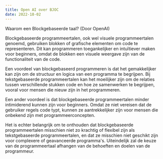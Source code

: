 ```yaml
---
title: Open AI over BJOC
date: 2022-18-02
---
```


Waarom een Blockgebaseerde taal? (Door OpenAI)
<!--more-->

Blockgebaseerde programmeertalen, ook wel visuele programmeertalen genoemd, gebruiken blokken of grafische elementen om code te representeren. Dit kan programmeren toegankelijker en intuïtiever maken voor beginners, omdat de blokken een visuele weergave zijn van de functionaliteit van de code.

Een voordeel van blockgebaseerd programmeren is dat het gemakkelijker kan zijn om de structuur en logica van een programma te begrijpen. Bij tekstgebaseerde programmeertalen kan het moeilijker zijn om de relaties tussen verschillende stukken code en hoe ze samenwerken te begrijpen, vooral voor mensen die nieuw zijn in het programmeren.

Een ander voordeel is dat blockgebaseerde programmeertalen minder intimiderend kunnen zijn voor beginners. Omdat ze niet vereisen dat de gebruiker regels code typt, kunnen ze aantrekkelijker zijn voor mensen die onbekend zijn met programmeerconcepten.

Het is echter belangrijk om te onthouden dat blockgebaseerde programmeertalen misschien niet zo krachtig of flexibel zijn als tekstgebaseerde programmeertalen, en dat ze misschien niet geschikt zijn voor complexere of geavanceerde programma's. Uiteindelijk zal de keuze van de programmeertaal afhangen van de behoeften en doelen van de programmeur.
